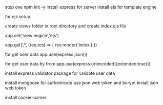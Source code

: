 step one 
npm init -y
install express for server
install ejs for template engine

for ejs setup 

create views folder in root directory and create index.ejs file

app.set('view engine','ejs')

app.get('/', (req,res) => {
    res.render('index')
})

for get user data 
app.use(express.json())

for get user data by from
app.use(express.urlencoded({extended:true}))

install express validator package for validate user data

install mongoose
for authenticate use json web token and bcrypt
install json web token

install cookie-parser